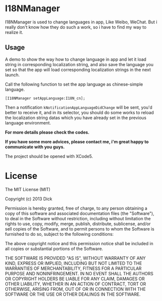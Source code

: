 # I18NManager


I18NManager is used to change languages in app, Like Weibo, WeChat. But i really don't know how they do such a work, so i have to find my way to realize it.



## Usage
A demo to show the way how to change language in app and let it load string in corresponding localization string, and also save the language you set so that the app will load corresponding localization strings in the next launch.

Call the following function to set the app language as chinese-simple language.

	[I18NManager setAppLanguage:I18N_cn];
	
Then a notification ```kNotificationAppLanguageDidChange``` will be sent, you'd better to receive it, and in its selector, you should do some works to reload the localization string datas which you have already set in the previous language environment.

**For more details please check the codes.**

**If you have some more advices, please contact me, i'm great happy to communicate with you guys.**

The project should be opened with XCode5.


# License
The MIT License (MIT)

Copyright (c) 2013 Dick

Permission is hereby granted, free of charge, to any person obtaining a copy of
this software and associated documentation files (the "Software"), to deal in
the Software without restriction, including without limitation the rights to
use, copy, modify, merge, publish, distribute, sublicense, and/or sell copies of
the Software, and to permit persons to whom the Software is furnished to do so,
subject to the following conditions:

The above copyright notice and this permission notice shall be included in all
copies or substantial portions of the Software.

THE SOFTWARE IS PROVIDED "AS IS", WITHOUT WARRANTY OF ANY KIND, EXPRESS OR
IMPLIED, INCLUDING BUT NOT LIMITED TO THE WARRANTIES OF MERCHANTABILITY, FITNESS
FOR A PARTICULAR PURPOSE AND NONINFRINGEMENT. IN NO EVENT SHALL THE AUTHORS OR
COPYRIGHT HOLDERS BE LIABLE FOR ANY CLAIM, DAMAGES OR OTHER LIABILITY, WHETHER
IN AN ACTION OF CONTRACT, TORT OR OTHERWISE, ARISING FROM, OUT OF OR IN
CONNECTION WITH THE SOFTWARE OR THE USE OR OTHER DEALINGS IN THE SOFTWARE.
